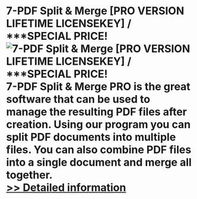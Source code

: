# 7-PDF Split & Merge [PRO VERSION LIFETIME LICENSEKEY] / ***SPECIAL PRICE!<br />![7-PDF Split & Merge [PRO VERSION LIFETIME LICENSEKEY] / ***SPECIAL PRICE!](https://mycommerce.akamaized.net/api/pimages/P300373921/BIG/300373921.JPG)<br />7-PDF Split & Merge PRO is the great software that can be used to manage the resulting PDF files after creation. Using our program you can split PDF documents into multiple files. You can also combine PDF files into a single document and merge all together.<br />[>> Detailed information](https://secure.shareit.com/shareit/product.html?productid=300373921&affiliateid=200057808)